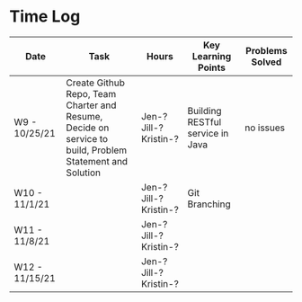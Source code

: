 # Time Log

| Date | Task | Hours | Key Learning Points | Problems Solved |  
|------|------|-------|------|------|
|W9 - 10/25/21|Create Github Repo, Team Charter and Resume, Decide on service to build, Problem Statement and Solution|Jen-?<br />Jill-?<br />Kristin-?|Building RESTful service in Java | no issues| 
|W10 - 11/1/21| |Jen-?<br />Jill-?<br />Kristin-? |Git Branching | | 
|W11 - 11/8/21| |Jen-?<br />Jill-?<br />Kristin-? | | |
|W12 - 11/15/21| |Jen-?<br />Jill-?<br />Kristin-? | | |